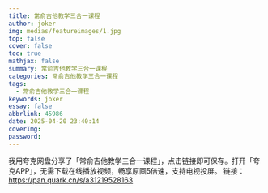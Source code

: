 ```yaml
---
title: 常俞吉他教学三合一课程
author: joker
img: medias/featureimages/1.jpg
top: false
cover: false
toc: true
mathjax: false
summary: 常俞吉他教学三合一课程
categories: 常俞吉他教学三合一课程
tags:
  - 常俞吉他教学三合一课程
keywords: joker
essay: false
abbrlink: 45986
date: 2025-04-20 23:40:14
coverImg:
password:
---
```


我用夸克网盘分享了「常俞吉他教学三合一课程」，点击链接即可保存。打开「夸克APP」，无需下载在线播放视频，畅享原画5倍速，支持电视投屏。
链接：https://pan.quark.cn/s/a31219528163
